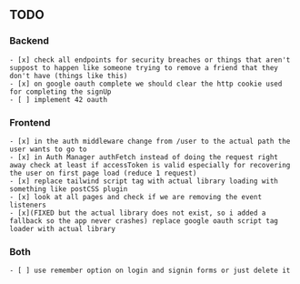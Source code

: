 
## TODO

### Backend
	- [x] check all endpoints for security breaches or things that aren't suppost to happen like someone trying to remove a friend that they don't have (things like this)
	- [x] on google oauth complete we should clear the http cookie used for completing the signUp
	- [ ] implement 42 oauth

### Frontend
	- [x] in the auth middleware change from /user to the actual path the user wants to go to
	- [x] in Auth Manager authFetch instead of doing the request right away check at least if accessToken is valid especially for recovering the user on first page load (reduce 1 request)
	- [x] replace tailwind script tag with actual library loading with something like postCSS plugin
	- [x] look at all pages and check if we are removing the event listeners
	- [x](FIXED but the actual library does not exist, so i added a fallback so the app never crashes) replace google oauth script tag loader with actual library


### Both
	- [ ] use remember option on login and signin forms or just delete it